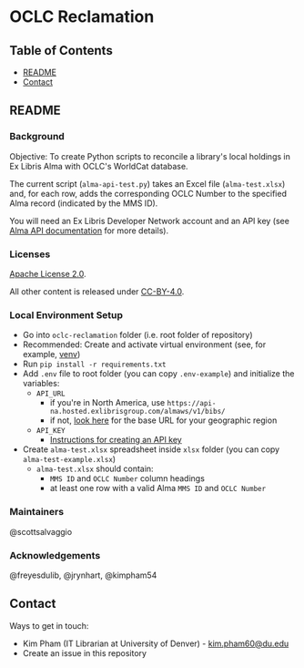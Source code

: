 # OCLC Reclamation

## Table of Contents

- [README](#readme)
- [Contact](#contact)

## README

### Background

Objective: To create Python scripts to reconcile a library's local holdings in
Ex Libris Alma with OCLC's WorldCat database.

The current script (`alma-api-test.py`) takes an Excel file (`alma-test.xlsx`)
and, for each row, adds the corresponding OCLC Number to the specified Alma
record (indicated by the MMS ID).

You will need an Ex Libris Developer Network account and an API key (see [Alma
API documentation](https://developers.exlibrisgroup.com/alma/apis/) for more
details).

### Licenses

[Apache License 2.0](https://www.apache.org/licenses/LICENSE-2.0).

All other content is released under [CC-BY-4.0](https://creativecommons.org/licenses/by/4.0/).

### Local Environment Setup

- Go into `oclc-reclamation` folder (i.e. root folder of repository)
- Recommended: Create and activate virtual environment (see, for example,
  [venv](https://docs.python.org/3/library/venv.html))
- Run `pip install -r requirements.txt`
- Add `.env` file to root folder (you can copy `.env-example`) and initialize
  the variables:
  - `API_URL`
    - if you're in North America, use
    `https://api-na.hosted.exlibrisgroup.com/almaws/v1/bibs/`
    - if not,
    [look here](https://developers.exlibrisgroup.com/alma/apis/#calling) for the
    base URL for your geographic region
  - `API_KEY`
    - [Instructions for creating an API key](https://developers.exlibrisgroup.com/alma/apis/#using)
- Create `alma-test.xlsx` spreadsheet inside `xlsx` folder (you can copy
  `alma-test-example.xlsx`)
  - `alma-test.xlsx` should contain:
    - `MMS ID` and `OCLC Number` column headings
    - at least one row with a valid Alma `MMS ID` and `OCLC Number`

### Maintainers

@scottsalvaggio

### Acknowledgements

@freyesdulib, @jrynhart, @kimpham54

## Contact

Ways to get in touch:

* Kim Pham (IT Librarian at University of Denver) - kim.pham60@du.edu
* Create an issue in this repository
